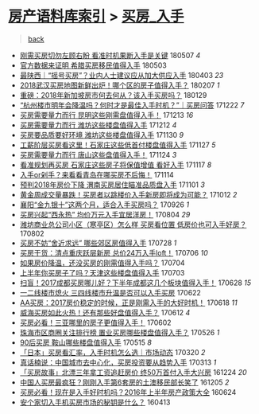 [房产语料库索引](../../README.md)  > [买房_入手](买房_入手.md)
====
> [back](../README.md)

- [刚需买房切勿左顾右盼 看准时机果断入手是关键](http://jkwz.applinzi.com/ittc/7100310876257256455.html#%E5%88%9A%E9%9C%80%E4%B9%B0%E6%88%BF%E5%88%87%E5%8B%BF%E5%B7%A6%E9%A1%BE%E5%8F%B3%E7%9B%BC+%E7%9C%8B%E5%87%86%E6%97%B6%E6%9C%BA%E6%9E%9C%E6%96%AD%E5%85%A5%E6%89%8B%E6%98%AF%E5%85%B3%E9%94%AE) 180507 *4* 
- [官方数据来证明 希腊买房移民值得入手](http://jkwz.applinzi.com/ittc/7098828773770396679.html#%E5%AE%98%E6%96%B9%E6%95%B0%E6%8D%AE%E6%9D%A5%E8%AF%81%E6%98%8E+%E5%B8%8C%E8%85%8A%E4%B9%B0%E6%88%BF%E7%A7%BB%E6%B0%91%E5%80%BC%E5%BE%97%E5%85%A5%E6%89%8B) 180503  
- [最陕西｜“摇号买房”？业内人士建议应从加大供应入手](http://jkwz.applinzi.com/ittc/7087871218634195984.html#%E6%9C%80%E9%99%95%E8%A5%BF%EF%BD%9C%E2%80%9C%E6%91%87%E5%8F%B7%E4%B9%B0%E6%88%BF%E2%80%9D%EF%BC%9F%E4%B8%9A%E5%86%85%E4%BA%BA%E5%A3%AB%E5%BB%BA%E8%AE%AE%E5%BA%94%E4%BB%8E%E5%8A%A0%E5%A4%A7%E4%BE%9B%E5%BA%94%E5%85%A5%E6%89%8B) 180403 *23* 
- [2018武汉买房地图新鲜出炉！哪个区的房子值得入手？](http://jkwz.applinzi.com/ittc/7067298062676788240.html#2018%E6%AD%A6%E6%B1%89%E4%B9%B0%E6%88%BF%E5%9C%B0%E5%9B%BE%E6%96%B0%E9%B2%9C%E5%87%BA%E7%82%89%EF%BC%81%E5%93%AA%E4%B8%AA%E5%8C%BA%E7%9A%84%E6%88%BF%E5%AD%90%E5%80%BC%E5%BE%97%E5%85%A5%E6%89%8B%EF%BC%9F) 180207 *1* 
- [重磅：2018年新加坡房市何去何从？该入手买房吗？](http://jkwz.applinzi.com/ittc/7064073791167005703.html#%E9%87%8D%E7%A3%85%EF%BC%9A2018%E5%B9%B4%E6%96%B0%E5%8A%A0%E5%9D%A1%E6%88%BF%E5%B8%82%E4%BD%95%E5%8E%BB%E4%BD%95%E4%BB%8E%EF%BC%9F%E8%AF%A5%E5%85%A5%E6%89%8B%E4%B9%B0%E6%88%BF%E5%90%97%EF%BC%9F) 180129  
- [“杭州楼市明年会降温吗？何时才是最佳入手时机？”｜买房问答](http://jkwz.applinzi.com/ittc/7049862634201941009.html#%E2%80%9C%E6%9D%AD%E5%B7%9E%E6%A5%BC%E5%B8%82%E6%98%8E%E5%B9%B4%E4%BC%9A%E9%99%8D%E6%B8%A9%E5%90%97%EF%BC%9F%E4%BD%95%E6%97%B6%E6%89%8D%E6%98%AF%E6%9C%80%E4%BD%B3%E5%85%A5%E6%89%8B%E6%97%B6%E6%9C%BA%EF%BC%9F%E2%80%9D%EF%BD%9C%E4%B9%B0%E6%88%BF%E9%97%AE%E7%AD%94) 171222 *7* 
- [买房需要量力而行 昆明这些刚需盘值得入手！](http://jkwz.applinzi.com/ittc/7046501980661351440.html#%E4%B9%B0%E6%88%BF%E9%9C%80%E8%A6%81%E9%87%8F%E5%8A%9B%E8%80%8C%E8%A1%8C+%E6%98%86%E6%98%8E%E8%BF%99%E4%BA%9B%E5%88%9A%E9%9C%80%E7%9B%98%E5%80%BC%E5%BE%97%E5%85%A5%E6%89%8B%EF%BC%81) 171213 *16* 
- [买房需要量力而行 潍坊这些楼盘值得入手](http://jkwz.applinzi.com/ittc/7045994162485199888.html#%E4%B9%B0%E6%88%BF%E9%9C%80%E8%A6%81%E9%87%8F%E5%8A%9B%E8%80%8C%E8%A1%8C+%E6%BD%8D%E5%9D%8A%E8%BF%99%E4%BA%9B%E6%A5%BC%E7%9B%98%E5%80%BC%E5%BE%97%E5%85%A5%E6%89%8B) 171212 *4* 
- [买房要品质要好环境 潍坊这些楼盘值得入手](http://jkwz.applinzi.com/ittc/7041572550214157329.html#%E4%B9%B0%E6%88%BF%E8%A6%81%E5%93%81%E8%B4%A8%E8%A6%81%E5%A5%BD%E7%8E%AF%E5%A2%83+%E6%BD%8D%E5%9D%8A%E8%BF%99%E4%BA%9B%E6%A5%BC%E7%9B%98%E5%80%BC%E5%BE%97%E5%85%A5%E6%89%8B) 171130 *9* 
- [工薪阶层买房看这里！石家庄这些低首付楼盘值得入手](http://jkwz.applinzi.com/ittc/7040655560427439121.html#%E5%B7%A5%E8%96%AA%E9%98%B6%E5%B1%82%E4%B9%B0%E6%88%BF%E7%9C%8B%E8%BF%99%E9%87%8C%EF%BC%81%E7%9F%B3%E5%AE%B6%E5%BA%84%E8%BF%99%E4%BA%9B%E4%BD%8E%E9%A6%96%E4%BB%98%E6%A5%BC%E7%9B%98%E5%80%BC%E5%BE%97%E5%85%A5%E6%89%8B) 171127 *5* 
- [买房需要量力而行 唐山这些盘值得入手！](http://jkwz.applinzi.com/ittc/7039291504386901008.html#%E4%B9%B0%E6%88%BF%E9%9C%80%E8%A6%81%E9%87%8F%E5%8A%9B%E8%80%8C%E8%A1%8C+%E5%94%90%E5%B1%B1%E8%BF%99%E4%BA%9B%E7%9B%98%E5%80%BC%E5%BE%97%E5%85%A5%E6%89%8B%EF%BC%81) 171124 *3* 
- [看准规划再买房 石家庄这些房子将保值增值 看好入手](http://jkwz.applinzi.com/ittc/7036881013102347280.html#%E7%9C%8B%E5%87%86%E8%A7%84%E5%88%92%E5%86%8D%E4%B9%B0%E6%88%BF+%E7%9F%B3%E5%AE%B6%E5%BA%84%E8%BF%99%E4%BA%9B%E6%88%BF%E5%AD%90%E5%B0%86%E4%BF%9D%E5%80%BC%E5%A2%9E%E5%80%BC+%E7%9C%8B%E5%A5%BD%E5%85%A5%E6%89%8B) 171117 *8* 
- [入手or剁手？来看看青岛在哪买房不后悔！](http://jkwz.applinzi.com/ittc/7035862430897406993.html#%E5%85%A5%E6%89%8Bor%E5%89%81%E6%89%8B%EF%BC%9F%E6%9D%A5%E7%9C%8B%E7%9C%8B%E9%9D%92%E5%B2%9B%E5%9C%A8%E5%93%AA%E4%B9%B0%E6%88%BF%E4%B8%8D%E5%90%8E%E6%82%94%EF%BC%81) 171114  
- [预判2018年房价下降 渭南买房居住瞄准品质盘入手](http://jkwz.applinzi.com/ittc/7030967277736952849.html#%E9%A2%84%E5%88%A42018%E5%B9%B4%E6%88%BF%E4%BB%B7%E4%B8%8B%E9%99%8D+%E6%B8%AD%E5%8D%97%E4%B9%B0%E6%88%BF%E5%B1%85%E4%BD%8F%E7%9E%84%E5%87%86%E5%93%81%E8%B4%A8%E7%9B%98%E5%85%A5%E6%89%8B) 171101 *3* 
- [黄金周成交量暴跌！买房者以跳楼价入手新房即将成为可能？](http://jkwz.applinzi.com/ittc/7023552617991635985.html#%E9%BB%84%E9%87%91%E5%91%A8%E6%88%90%E4%BA%A4%E9%87%8F%E6%9A%B4%E8%B7%8C%EF%BC%81%E4%B9%B0%E6%88%BF%E8%80%85%E4%BB%A5%E8%B7%B3%E6%A5%BC%E4%BB%B7%E5%85%A5%E6%89%8B%E6%96%B0%E6%88%BF%E5%8D%B3%E5%B0%86%E6%88%90%E4%B8%BA%E5%8F%AF%E8%83%BD%EF%BC%9F) 171012 *2* 
- [襄阳“金九银十”这两个月，适合入手买房吗？](http://jkwz.applinzi.com/ittc/7017627107176481808.html#%E8%A5%84%E9%98%B3%E2%80%9C%E9%87%91%E4%B9%9D%E9%93%B6%E5%8D%81%E2%80%9D%E8%BF%99%E4%B8%A4%E4%B8%AA%E6%9C%88%EF%BC%8C%E9%80%82%E5%90%88%E5%85%A5%E6%89%8B%E4%B9%B0%E6%88%BF%E5%90%97%EF%BC%9F) 170926 *1* 
- [买房兴起“西永热” 均价万元入手宜居洋房！](http://jkwz.applinzi.com/ittc/6997865918754194448.html#%E4%B9%B0%E6%88%BF%E5%85%B4%E8%B5%B7%E2%80%9C%E8%A5%BF%E6%B0%B8%E7%83%AD%E2%80%9D+%E5%9D%87%E4%BB%B7%E4%B8%87%E5%85%83%E5%85%A5%E6%89%8B%E5%AE%9C%E5%B1%85%E6%B4%8B%E6%88%BF%EF%BC%81) 170804 *29* 
- [潍坊商业总公司小区（寒亭区）怎么样 买房看位置 低房价也可入手好房？](http://jkwz.applinzi.com/ittc/6997130748694627345.html#%E6%BD%8D%E5%9D%8A%E5%95%86%E4%B8%9A%E6%80%BB%E5%85%AC%E5%8F%B8%E5%B0%8F%E5%8C%BA%EF%BC%88%E5%AF%92%E4%BA%AD%E5%8C%BA%EF%BC%89%E6%80%8E%E4%B9%88%E6%A0%B7+%E4%B9%B0%E6%88%BF%E7%9C%8B%E4%BD%8D%E7%BD%AE+%E4%BD%8E%E6%88%BF%E4%BB%B7%E4%B9%9F%E5%8F%AF%E5%85%A5%E6%89%8B%E5%A5%BD%E6%88%BF%EF%BC%9F) 170802  
- [买房不妨“舍近求远” 哪些郊区房值得入手](http://jkwz.applinzi.com/ittc/6995374345676129296.html#%E4%B9%B0%E6%88%BF%E4%B8%8D%E5%A6%A8%E2%80%9C%E8%88%8D%E8%BF%91%E6%B1%82%E8%BF%9C%E2%80%9D+%E5%93%AA%E4%BA%9B%E9%83%8A%E5%8C%BA%E6%88%BF%E5%80%BC%E5%BE%97%E5%85%A5%E6%89%8B) 170728 *1* 
- [买房干货：清点重庆跃层新房 总价24万入手loft！](http://jkwz.applinzi.com/ittc/6987224069131731984.html#%E4%B9%B0%E6%88%BF%E5%B9%B2%E8%B4%A7%EF%BC%9A%E6%B8%85%E7%82%B9%E9%87%8D%E5%BA%86%E8%B7%83%E5%B1%82%E6%96%B0%E6%88%BF+%E6%80%BB%E4%BB%B724%E4%B8%87%E5%85%A5%E6%89%8Bloft%EF%BC%81) 170706 *10* 
- [如果房价降温，还没买房的刚需值得入手吗？](http://jkwz.applinzi.com/ittc/6986377817435407364.html#%E5%A6%82%E6%9E%9C%E6%88%BF%E4%BB%B7%E9%99%8D%E6%B8%A9%EF%BC%8C%E8%BF%98%E6%B2%A1%E4%B9%B0%E6%88%BF%E7%9A%84%E5%88%9A%E9%9C%80%E5%80%BC%E5%BE%97%E5%85%A5%E6%89%8B%E5%90%97%EF%BC%9F) 170704  
- [上半年你买房子了吗？天津这些楼盘值得入手](http://jkwz.applinzi.com/ittc/6986102306935145477.html#%E4%B8%8A%E5%8D%8A%E5%B9%B4%E4%BD%A0%E4%B9%B0%E6%88%BF%E5%AD%90%E4%BA%86%E5%90%97%EF%BC%9F%E5%A4%A9%E6%B4%A5%E8%BF%99%E4%BA%9B%E6%A5%BC%E7%9B%98%E5%80%BC%E5%BE%97%E5%85%A5%E6%89%8B) 170703  
- [扫盲！2017成都买房哪儿好？下半年成都这几个板块值得入手！](http://jkwz.applinzi.com/ittc/6984258674712118276.html#%E6%89%AB%E7%9B%B2%EF%BC%812017%E6%88%90%E9%83%BD%E4%B9%B0%E6%88%BF%E5%93%AA%E5%84%BF%E5%A5%BD%EF%BC%9F%E4%B8%8B%E5%8D%8A%E5%B9%B4%E6%88%90%E9%83%BD%E8%BF%99%E5%87%A0%E4%B8%AA%E6%9D%BF%E5%9D%97%E5%80%BC%E5%BE%97%E5%85%A5%E6%89%8B%EF%BC%81) 170628 *15* 
- [一二线楼市熄火 三四线楼市升温是否可以入手买房](http://jkwz.applinzi.com/ittc/6981953324554126341.html#%E4%B8%80%E4%BA%8C%E7%BA%BF%E6%A5%BC%E5%B8%82%E7%86%84%E7%81%AB+%E4%B8%89%E5%9B%9B%E7%BA%BF%E6%A5%BC%E5%B8%82%E5%8D%87%E6%B8%A9%E6%98%AF%E5%90%A6%E5%8F%AF%E4%BB%A5%E5%85%A5%E6%89%8B%E4%B9%B0%E6%88%BF) 170622  
- [AA买房：2017房价稳定的时候，正是刚需入手的大好时机！](http://jkwz.applinzi.com/ittc/6980484674227799045.html#AA%E4%B9%B0%E6%88%BF%EF%BC%9A2017%E6%88%BF%E4%BB%B7%E7%A8%B3%E5%AE%9A%E7%9A%84%E6%97%B6%E5%80%99%EF%BC%8C%E6%AD%A3%E6%98%AF%E5%88%9A%E9%9C%80%E5%85%A5%E6%89%8B%E7%9A%84%E5%A4%A7%E5%A5%BD%E6%97%B6%E6%9C%BA%EF%BC%81) 170618 *11* 
- [威海买房如此火热！还有那些好盘值得入手？](http://jkwz.applinzi.com/ittc/6978324516177445893.html#%E5%A8%81%E6%B5%B7%E4%B9%B0%E6%88%BF%E5%A6%82%E6%AD%A4%E7%81%AB%E7%83%AD%EF%BC%81%E8%BF%98%E6%9C%89%E9%82%A3%E4%BA%9B%E5%A5%BD%E7%9B%98%E5%80%BC%E5%BE%97%E5%85%A5%E6%89%8B%EF%BC%9F) 170612 *4* 
- [买房必看！三亚哪里的房子更值得入手！](http://jkwz.applinzi.com/ittc/6974539628039111684.html#%E4%B9%B0%E6%88%BF%E5%BF%85%E7%9C%8B%EF%BC%81%E4%B8%89%E4%BA%9A%E5%93%AA%E9%87%8C%E7%9A%84%E6%88%BF%E5%AD%90%E6%9B%B4%E5%80%BC%E5%BE%97%E5%85%A5%E6%89%8B%EF%BC%81) 170602  
- [珠海市区商圈关注排行榜 置业买房哪些楼盘值得入手？](http://jkwz.applinzi.com/ittc/6971878247695385604.html#%E7%8F%A0%E6%B5%B7%E5%B8%82%E5%8C%BA%E5%95%86%E5%9C%88%E5%85%B3%E6%B3%A8%E6%8E%92%E8%A1%8C%E6%A6%9C+%E7%BD%AE%E4%B8%9A%E4%B9%B0%E6%88%BF%E5%93%AA%E4%BA%9B%E6%A5%BC%E7%9B%98%E5%80%BC%E5%BE%97%E5%85%A5%E6%89%8B%EF%BC%9F) 170526 *1* 
- [90后买房 鞍山哪些楼盘值得入手](http://jkwz.applinzi.com/ittc/6967893846938616836.html#90%E5%90%8E%E4%B9%B0%E6%88%BF+%E9%9E%8D%E5%B1%B1%E5%93%AA%E4%BA%9B%E6%A5%BC%E7%9B%98%E5%80%BC%E5%BE%97%E5%85%A5%E6%89%8B) 170515 *8* 
- [「日本」买房看汇率，入手时机怎么选｜市场动态](http://jkwz.applinzi.com/ittc/6947137205767242757.html#%E3%80%8C%E6%97%A5%E6%9C%AC%E3%80%8D%E4%B9%B0%E6%88%BF%E7%9C%8B%E6%B1%87%E7%8E%87%EF%BC%8C%E5%85%A5%E6%89%8B%E6%97%B6%E6%9C%BA%E6%80%8E%E4%B9%88%E9%80%89%EF%BD%9C%E5%B8%82%E5%9C%BA%E5%8A%A8%E6%80%81) 170320 *2* 
- [真话楠说：中国城市去中心化，买房投资要从趋势入手](http://jkwz.applinzi.com/ittc/6944521254131483653.html#%E7%9C%9F%E8%AF%9D%E6%A5%A0%E8%AF%B4%EF%BC%9A%E4%B8%AD%E5%9B%BD%E5%9F%8E%E5%B8%82%E5%8E%BB%E4%B8%AD%E5%BF%83%E5%8C%96%EF%BC%8C%E4%B9%B0%E6%88%BF%E6%8A%95%E8%B5%84%E8%A6%81%E4%BB%8E%E8%B6%8B%E5%8A%BF%E5%85%A5%E6%89%8B) 170313 *1* 
- [「买房故事」北漂三年拿工资追赶房价 终50万首付入手大兴房](http://jkwz.applinzi.com/ittc/6915262168428971013.html#%E3%80%8C%E4%B9%B0%E6%88%BF%E6%95%85%E4%BA%8B%E3%80%8D%E5%8C%97%E6%BC%82%E4%B8%89%E5%B9%B4%E6%8B%BF%E5%B7%A5%E8%B5%84%E8%BF%BD%E8%B5%B6%E6%88%BF%E4%BB%B7+%E7%BB%8850%E4%B8%87%E9%A6%96%E4%BB%98%E5%85%A5%E6%89%8B%E5%A4%A7%E5%85%B4%E6%88%BF) 161224 *20* 
- [中国人买房最疯狂？刚刚入手第6套房的土澳移民部长笑了](http://jkwz.applinzi.com/ittc/6908141816234132485.html#%E4%B8%AD%E5%9B%BD%E4%BA%BA%E4%B9%B0%E6%88%BF%E6%9C%80%E7%96%AF%E7%8B%82%EF%BC%9F%E5%88%9A%E5%88%9A%E5%85%A5%E6%89%8B%E7%AC%AC6%E5%A5%97%E6%88%BF%E7%9A%84%E5%9C%9F%E6%BE%B3%E7%A7%BB%E6%B0%91%E9%83%A8%E9%95%BF%E7%AC%91%E4%BA%86) 161205 *2* 
- [买房必看！现在是入手好时机吗？2016年上半年房产政策大全](http://jkwz.applinzi.com/ittc/6847270088335688709.html#%E4%B9%B0%E6%88%BF%E5%BF%85%E7%9C%8B%EF%BC%81%E7%8E%B0%E5%9C%A8%E6%98%AF%E5%85%A5%E6%89%8B%E5%A5%BD%E6%97%B6%E6%9C%BA%E5%90%97%EF%BC%9F2016%E5%B9%B4%E4%B8%8A%E5%8D%8A%E5%B9%B4%E6%88%BF%E4%BA%A7%E6%94%BF%E7%AD%96%E5%A4%A7%E5%85%A8) 160624  
- [安个家切入手机买房市场的秘钥是什么？](http://jkwz.applinzi.com/ittc/6820593725612753925.html#%E5%AE%89%E4%B8%AA%E5%AE%B6%E5%88%87%E5%85%A5%E6%89%8B%E6%9C%BA%E4%B9%B0%E6%88%BF%E5%B8%82%E5%9C%BA%E7%9A%84%E7%A7%98%E9%92%A5%E6%98%AF%E4%BB%80%E4%B9%88%EF%BC%9F) 160413  
